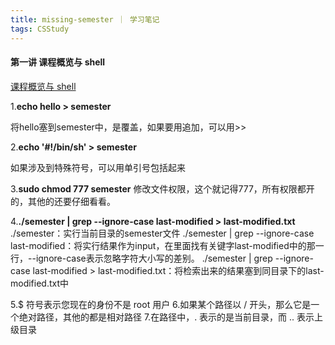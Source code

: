 ```yaml
---
title: missing-semester ｜ 学习笔记
tags: CSStudy
---
```

#### **第一讲 课程概览与 shell**
[课程概览与 shell](https://missing-semester-cn.github.io/2020/course-shell/)

1.**echo hello > semester**

将hello塞到semester中，是覆盖，如果要用追加，可以用>>

2.**echo '#!/bin/sh' > semester**

如果涉及到特殊符号，可以用单引号包括起来

3.**sudo chmod 777 semester**
修改文件权限，这个就记得777，所有权限都开的，其他的还要仔细看看。

4.**./semester | grep --ignore-case last-modified > last-modified.txt**
./semester：实行当前目录的semester文件
./semester | grep --ignore-case last-modified：将实行结果作为input，在里面找有关键字last-modified中的那一行，--ignore-case表示忽略字符大小写的差别。
./semester | grep --ignore-case last-modified > last-modified.txt：将检索出来的结果塞到同目录下的last-modified.txt中

5.$ 符号表示您现在的身份不是 root 用户
6.如果某个路径以 / 开头，那么它是一个绝对路径，其他的都是相对路径
7.在路径中，. 表示的是当前目录，而 .. 表示上级目录
